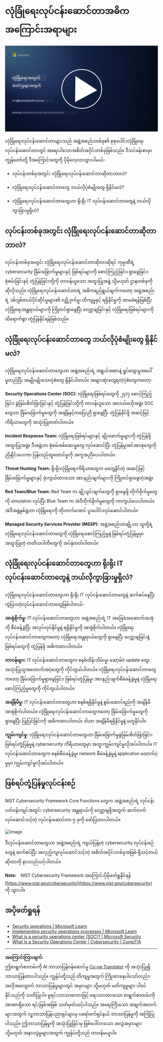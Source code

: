 <!--
CO_OP_TRANSLATOR_METADATA:
{
  "original_hash": "6a55b31df9eebf550d040cef0ef7dff3",
  "translation_date": "2025-09-04T02:06:23+00:00",
  "source_file": "4.1 SecOps key concepts.md",
  "language_code": "my"
}
-->
# လုံခြုံရေးလုပ်ငန်းဆောင်တာအဓိကအကြောင်းအရာများ

[![Watch the video](../../translated_images/4-1_placeholder.0123f726051a7b9662e6dfa95b10962cbe64c002cde9640da84711fd8d3df642.my.png)](https://learn-video.azurefd.net/vod/player?id=6a1cf511-89e0-493a-8ef9-91c458200266)

လုံခြုံရေးလုပ်ငန်းဆောင်တာများသည် အဖွဲ့အစည်းတစ်ခု၏ စုစုပေါင်းလုံခြုံရေးလုပ်ငန်းဆောင်တာတွင် အရေးပါသောအစိတ်အပိုင်းတစ်ခုဖြစ်သည်။ ဒီသင်ခန်းစာမှာ ကျွန်တော်တို့ ဒီအကြောင်းတွေကို ပိုမိုလေ့လာသွားပါမယ်-

 - လုပ်ငန်းတစ်ခုအတွင်း လုံခြုံရေးလုပ်ငန်းဆောင်တာဆိုတာဘာလဲ?

 - လုံခြုံရေးလုပ်ငန်းဆောင်တာတွေ ဘယ်လိုပုံစံမျိုးတွေ ရှိနိုင်မလဲ?

 - လုံခြုံရေးလုပ်ငန်းဆောင်တာတွေဟာ ရိုးရိုး IT လုပ်ငန်းဆောင်တာတွေနဲ့ ဘယ်လိုကွာခြားမှုရှိလဲ?

## လုပ်ငန်းတစ်ခုအတွင်း လုံခြုံရေးလုပ်ငန်းဆောင်တာဆိုတာဘာလဲ?

လုပ်ငန်းတစ်ခုအတွင်း လုံခြုံရေးလုပ်ငန်းဆောင်တာဆိုတာဆိုရင် ကုမ္ပဏီရဲ့ cybersecurity ခြိမ်းခြောက်မှုများနှင့် ဖြစ်ရပ်များကို စောင့်ကြည့်ခြင်း၊ ရှာဖွေခြင်း၊ စုံစမ်းခြင်းနှင့် တုံ့ပြန်ခြင်းတို့ကို တာဝန်ယူသော အထူးပြုအဖွဲ့ သို့မဟုတ် ဌာနတစ်ခုကို ဆိုလိုသည်။ လုံခြုံရေးလုပ်ငန်းဆောင်တာရဲ့ အဓိကရည်ရွယ်ချက်ကတော့ အဖွဲ့အစည်းရဲ့ ဒစ်ဂျစ်တယ်ပိုင်ဆိုင်မှုများ၏ လျှို့ဝှက်မှု၊ တိကျမှုနှင့် ရရှိနိုင်မှုကို အာမခံရန်ဖြစ်ပြီး လုံခြုံရေးအန္တရာယ်များကို ကြိုတင်ရှာဖွေပြီး လျှော့ချခြင်းနှင့် လုံခြုံရေးဖြစ်ရပ်များကို ထိရောက်စွာ တုံ့ပြန်နိုင်ရန်ဖြစ်သည်။

## လုံခြုံရေးလုပ်ငန်းဆောင်တာတွေ ဘယ်လိုပုံစံမျိုးတွေ ရှိနိုင်မလဲ?

လုံခြုံရေးလုပ်ငန်းဆောင်တာတွေဟာ အဖွဲ့အစည်းရဲ့ အရွယ်အစားနဲ့ ရှုပ်ထွေးမှုအပေါ်မူတည်ပြီး အမျိုးမျိုးသောပုံစံတွေ ရှိနိုင်ပါတယ်။ အများဆုံးတွေ့ရတဲ့ပုံစံတွေကတော့-

**Security Operations Center (SOC):** လုံခြုံရေးဖြစ်ရပ်တွေကို ၂၄/၇ စောင့်ကြည့်ခြင်း၊ ခွဲခြမ်းစိတ်ဖြာခြင်းနှင့် တုံ့ပြန်ခြင်းတို့ကို တာဝန်ယူသော အလယ်ဗဟိုအဖွဲ့။ SOC တွေဟာ ခြိမ်းခြောက်မှုတွေကို အချိန်နှင့်တပြေးညီ ရှာဖွေပြီး တုံ့ပြန်နိုင်ဖို့ အဆင့်မြင့်ကိရိယာတွေကို အသုံးပြုတတ်ပါတယ်။

**Incident Response Team:** လုံခြုံရေးဖြစ်ရပ်များနှင့် ချိုးဖောက်မှုများကို တုံ့ပြန်ဖို့ အထူးပြုအဖွဲ့။ ဒီအဖွဲ့ဟာ စုံစမ်းစစ်ဆေးမှုတွေ လုပ်ဆောင်ပြီး တုံ့ပြန်မှုအင်အားစုတွေကို ညှိနှိုင်းပေးကာ ပြန်လည်ထူထောင်မှုကို အကူအညီပေးပါတယ်။

**Threat Hunting Team:** ရိုးရိုးလုံခြုံရေးကိရိယာတွေက မတွေ့နိုင်တဲ့ အဆင့်မြင့်ခြိမ်းခြောက်မှုများနှင့် ဖုံးကွယ်ထားသော အားနည်းချက်များကို ကြိုတင်ရှာဖွေတဲ့အဖွဲ့။

**Red Team/Blue Team:** Red Team က ချို့ယွင်းချက်တွေကို ရှာဖွေဖို့ တိုက်ခိုက်မှုတွေကို simulation လုပ်ပြီး Blue Team က အဲဒီတိုက်ခိုက်မှုတွေကို ကာကွယ်ပေးပါတယ်။ အဲဒီအဖွဲ့နှစ်ဖွဲ့ဟာ လုံခြုံရေးကို တိုးတက်အောင် ပူးပေါင်းလုပ်ဆောင်ပါတယ်။

**Managed Security Services Provider (MSSP):** အဖွဲ့အစည်းတချို့ဟာ သူတို့ရဲ့ လုံခြုံရေးလုပ်ငန်းဆောင်တာတွေကို လုံခြုံရေးစောင့်ကြည့်မှုနဲ့ ဖြစ်ရပ်တုံ့ပြန်မှုမှာ အထူးပြုတဲ့ တတိယပါတီတွေကို အပ်နှံတတ်ပါတယ်။

## လုံခြုံရေးလုပ်ငန်းဆောင်တာတွေဟာ ရိုးရိုး IT လုပ်ငန်းဆောင်တာတွေနဲ့ ဘယ်လိုကွာခြားမှုရှိလဲ?

လုံခြုံရေးလုပ်ငန်းဆောင်တာတွေဟာ ရိုးရိုး IT လုပ်ငန်းဆောင်တာတွေနဲ့ ဆက်စပ်နေပြီး ကွဲပြားတဲ့လုပ်ငန်းဆောင်တာတွေဖြစ်ပါတယ်-

**အာရုံစိုက်မှု:** IT လုပ်ငန်းဆောင်တာတွေဟာ အဖွဲ့အစည်းရဲ့ IT အခြေခံအဆောက်အအုံကို စီမံခန့်ခွဲပြီး အလုပ်လုပ်နိုင်မှုနဲ့ ရရှိနိုင်မှုကို အာရုံစိုက်ပါတယ်။ လုံခြုံရေးလုပ်ငန်းဆောင်တာတွေကတော့ လုံခြုံရေးအန္တရာယ်တွေကို ရှာဖွေပြီး လျှော့ချခြင်းနဲ့ ဖြစ်ရပ်တွေကို တုံ့ပြန်ဖို့ အဓိကထားပါတယ်။

**တာဝန်များ:** IT လုပ်ငန်းဆောင်တာတွေက စနစ်ထိန်းသိမ်းမှု၊ ဆော့ဖ်ဝဲ update တွေ၊ အသုံးပြုသူအထောက်အပံ့တွေကို ကိုင်တွယ်ပါတယ်။ လုံခြုံရေးလုပ်ငန်းဆောင်တာတွေကတော့ ခြိမ်းခြောက်မှုရှာဖွေခြင်း၊ ဖြစ်ရပ်တုံ့ပြန်မှု၊ အားနည်းချက်စီမံခန့်ခွဲမှုနဲ့ လုံခြုံရေးစောင့်ကြည့်မှုတွေကို ကိုင်တွယ်ပါတယ်။

**အချိန်မီမှု:** IT လုပ်ငန်းဆောင်တာတွေဟာ စနစ်ရရှိနိုင်မှုနဲ့ စွမ်းဆောင်ရည်ကို အချိန်မီအာရုံစိုက်ပါတယ်။ လုံခြုံရေးလုပ်ငန်းဆောင်တာတွေကတော့ ခြိမ်းခြောက်မှုတွေကို ရှာဖွေပြီး ပြုပြင်ခြင်းကို အဓိကထားပါတယ်၊ ဒါဟာ အချိန်မီရရှိနိုင်မှုနဲ့ မတူနိုင်ပါ။

**ကျွမ်းကျင်မှု:** လုံခြုံရေးလုပ်ငန်းဆောင်တာတွေဟာ ခြိမ်းခြောက်မှုခွဲခြမ်းစိတ်ဖြာခြင်း၊ ဖြစ်ရပ်တုံ့ပြန်မှုနဲ့ cybersecurity ကိရိယာတွေမှာ အထူးကျွမ်းကျင်မှုလိုအပ်ပါတယ်။ IT လုပ်ငန်းဆောင်တာတွေက စနစ်စီမံခန့်ခွဲမှု၊ network စီမံခန့်ခွဲမှုနဲ့ application ထောက်ပံ့မှုမှာ ကျွမ်းကျင်မှုလိုအပ်ပါတယ်။

## ဖြစ်ရပ်တုံ့ပြန်မှုလုပ်ငန်းစဉ်

NIST Cybersecurity Framework Core Functions တွေက အဖွဲ့အစည်းရဲ့ လုပ်ငန်းပတ်ဝန်းကျင်အတွင်း cybersecurity အန္တရာယ်ကို လျှော့ချဖို့အတွက် ဆက်လက်လုပ်ဆောင်သင့်တဲ့ လုပ်ငန်းဆောင်တာ ၅ ခုကို ဖော်ပြထားပါတယ်။

![image](https://github.com/microsoft/Security-101/assets/139931591/f6d19dce-f96e-47bd-9e0a-8019675a602d)

ဒီလုပ်ငန်းဆောင်တာတွေဟာ အဖွဲ့အစည်းရဲ့ ကျယ်ပြန့်တဲ့ cybersecurity လုပ်ငန်းစဉ်တွေနဲ့ ဆက်စပ်ပြီး အလှည့်ကျလုပ်ဆောင်သင့်တဲ့ အစိတ်အပိုင်းတစ်ခုအဖြစ် ရှိသင့်တယ်ဆိုတာကို နားလည်သင့်ပါတယ်။

**Note:** NIST Cybersecurity Framework အကြောင်းပိုမိုဖတ်ရှုနိုင်ရန် [https://www.nist.gov/cybersecurity](https://www.nist.gov/cybersecurity) ကို သွားပါ။

## အပိုဖတ်ရှုရန်

- [Security operations | Microsoft Learn](https://learn.microsoft.com/security/operations/overview?WT.mc_id=academic-96948-sayoung)
- [Implementing security operations processes | Microsoft Learn](https://learn.microsoft.com/security/operations/?WT.mc_id=academic-96948-sayoung)
- [What is a security operations center (SOC)? | Microsoft Security](https://www.microsoft.com/security/business/security-101/what-is-a-security-operations-center-soc?WT.mc_id=academic-96948-sayoung)
- [What Is a Security Operations Center | Cybersecurity | CompTIA](https://www.comptia.org/content/articles/what-is-a-security-operations-center)

---

**အကြောင်းကြားချက်**:  
ဤစာရွက်စာတမ်းကို AI ဘာသာပြန်ဝန်ဆောင်မှု [Co-op Translator](https://github.com/Azure/co-op-translator) ကို အသုံးပြု၍ ဘာသာပြန်ထားပါသည်။ ကျွန်ုပ်တို့သည် တိကျမှုအတွက် ကြိုးစားနေပါသော်လည်း၊ အလိုအလျောက် ဘာသာပြန်မှုများတွင် အမှားများ သို့မဟုတ် မတိကျမှုများ ပါဝင်နိုင်သည်ကို သတိပြုပါ။ မူရင်းဘာသာစကားဖြင့် ရေးသားထားသော စာရွက်စာတမ်းကို အာဏာရှိသော ရင်းမြစ်အဖြစ် သတ်မှတ်သင့်ပါသည်။ အရေးကြီးသော အချက်အလက်များအတွက် လူ့ဘာသာပြန်ပညာရှင်များမှ ပရော်ဖက်ရှင်နယ် ဘာသာပြန်မှုကို အကြံပြုပါသည်။ ဤဘာသာပြန်မှုကို အသုံးပြုခြင်းမှ ဖြစ်ပေါ်လာသော အလွဲအမှားများ သို့မဟုတ် အနားလွဲမှုများအတွက် ကျွန်ုပ်တို့သည် တာဝန်မယူပါ။